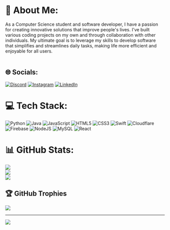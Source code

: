 # 💫 About Me:
As a Computer Science student and software developer, I have a passion for creating innovative solutions that improve people's lives. I've built various coding projects on my own and through collaboration with other individuals. My ultimate goal is to leverage my skills to develop software that simplifies and streamlines daily tasks, making life more efficient and enjoyable for all users.<br><br>


## 🌐 Socials:
[![Discord](https://img.shields.io/badge/Discord-%237289DA.svg?logo=discord&logoColor=white)](https://discord.gg/nate#6058) [![Instagram](https://img.shields.io/badge/Instagram-%23E4405F.svg?logo=Instagram&logoColor=white)](https://instagram.com/Nathan.gomesa) [![LinkedIn](https://img.shields.io/badge/LinkedIn-%230077B5.svg?logo=linkedin&logoColor=white)](https://linkedin.com/in/NathanGomes04) 

# 💻 Tech Stack:
![Python](https://img.shields.io/badge/python-3670A0?style=for-the-badge&logo=python&logoColor=ffdd54) ![Java](https://img.shields.io/badge/java-%23ED8B00.svg?style=for-the-badge&logo=java&logoColor=white) ![JavaScript](https://img.shields.io/badge/javascript-%23323330.svg?style=for-the-badge&logo=javascript&logoColor=%23F7DF1E) ![HTML5](https://img.shields.io/badge/html5-%23E34F26.svg?style=for-the-badge&logo=html5&logoColor=white) ![CSS3](https://img.shields.io/badge/css3-%231572B6.svg?style=for-the-badge&logo=css3&logoColor=white) ![Swift](https://img.shields.io/badge/swift-F54A2A?style=for-the-badge&logo=swift&logoColor=white) ![Cloudflare](https://img.shields.io/badge/Cloudflare-F38020?style=for-the-badge&logo=Cloudflare&logoColor=white) ![Firebase](https://img.shields.io/badge/firebase-%23039BE5.svg?style=for-the-badge&logo=firebase) ![NodeJS](https://img.shields.io/badge/node.js-6DA55F?style=for-the-badge&logo=node.js&logoColor=white) ![MySQL](https://img.shields.io/badge/mysql-%2300f.svg?style=for-the-badge&logo=mysql&logoColor=white) ![React](https://img.shields.io/badge/react-%2320232a.svg?style=for-the-badge&logo=react&logoColor=%2361DAFB)
# 📊 GitHub Stats:
![](https://github-readme-stats.vercel.app/api?username=Nathan-Gomes&theme=radical&hide_border=false&include_all_commits=true&count_private=false)<br/>
![](https://github-readme-streak-stats.herokuapp.com/?user=Nathan-Gomes&theme=radical&hide_border=false)<br/>
![](https://github-readme-stats.vercel.app/api/top-langs/?username=Nathan-Gomes&theme=radical&hide_border=false&include_all_commits=true&count_private=false&layout=compact)

## 🏆 GitHub Trophies
![](https://github-profile-trophy.vercel.app/?username=Nathan-Gomes&theme=radical&no-frame=false&no-bg=false&margin-w=4)

---
[![](https://visitcount.itsvg.in/api?id=Nathan-Gomes&icon=0&color=8)](https://visitcount.itsvg.in)

<!-- Proudly created with GPRM ( https://gprm.itsvg.in ) -->
